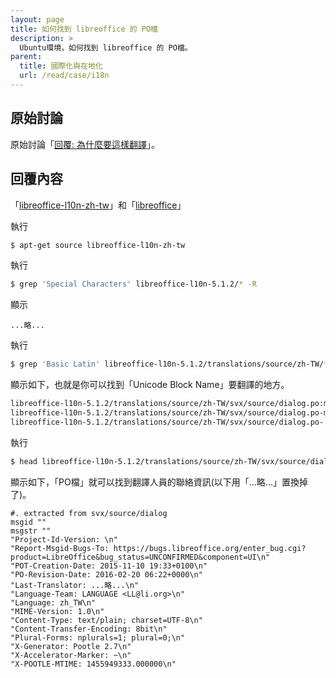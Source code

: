 ```yaml
---
layout: page
title: 如何找到 libreoffice 的 PO檔
description: >
  Ubuntu環境，如何找到 libreoffice 的 PO檔。
parent:
  title: 國際化與在地化
  url: /read/case/i18n
---
```


## 原始討論

原始討論「[回覆: 為什麼要這樣翻譯](http://www.ubuntu-tw.org/modules/newbb/viewtopic.php?post_id=352140#forumpost352140)」。


## 回覆內容


「[libreoffice-l10n-zh-tw](http://packages.ubuntu.com/xenial/libreoffice-l10n-zh-tw)」和「[libreoffice](http://packages.ubuntu.com/xenial/libreoffice)」


執行

``` sh
$ apt-get source libreoffice-l10n-zh-tw
```

執行

``` sh
$ grep 'Special Characters' libreoffice-l10n-5.1.2/* -R
```

顯示

```
...略...

```

執行

``` sh
$ grep 'Basic Latin' libreoffice-l10n-5.1.2/translations/source/zh-TW/* -R -A 2
```

顯示如下，也就是你可以找到「Unicode Block Name」要翻譯的地方。

``` sh
libreoffice-l10n-5.1.2/translations/source/zh-TW/svx/source/dialog.po:msgid "Basic Latin"
libreoffice-l10n-5.1.2/translations/source/zh-TW/svx/source/dialog.po-msgstr "基本拉丁字母"
libreoffice-l10n-5.1.2/translations/source/zh-TW/svx/source/dialog.po-
```

執行

``` sh
$ head libreoffice-l10n-5.1.2/translations/source/zh-TW/svx/source/dialog.po -n 18
```

顯示如下，「PO檔」就可以找到翻譯人員的聯絡資訊(以下用「...略...」置換掉了)。

```
#. extracted from svx/source/dialog
msgid ""
msgstr ""
"Project-Id-Version: \n"
"Report-Msgid-Bugs-To: https://bugs.libreoffice.org/enter_bug.cgi?product=LibreOffice&bug_status=UNCONFIRMED&component=UI\n"
"POT-Creation-Date: 2015-11-10 19:33+0100\n"
"PO-Revision-Date: 2016-02-20 06:22+0000\n"
"Last-Translator: ...略...\n"
"Language-Team: LANGUAGE <LL@li.org>\n"
"Language: zh_TW\n"
"MIME-Version: 1.0\n"
"Content-Type: text/plain; charset=UTF-8\n"
"Content-Transfer-Encoding: 8bit\n"
"Plural-Forms: nplurals=1; plural=0;\n"
"X-Generator: Pootle 2.7\n"
"X-Accelerator-Marker: ~\n"
"X-POOTLE-MTIME: 1455949333.000000\n"
```
